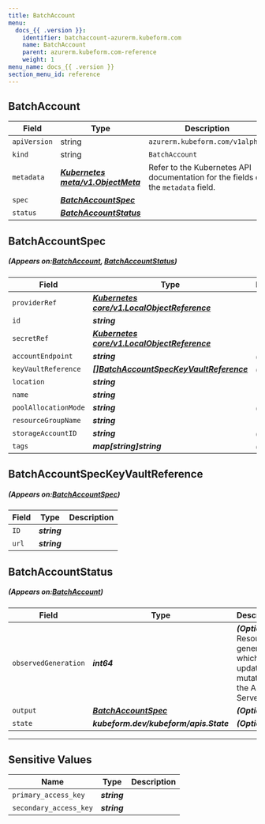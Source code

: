 ```yaml
---
title: BatchAccount
menu:
  docs_{{ .version }}:
    identifier: batchaccount-azurerm.kubeform.com
    name: BatchAccount
    parent: azurerm.kubeform.com-reference
    weight: 1
menu_name: docs_{{ .version }}
section_menu_id: reference
---
```


## BatchAccount
| Field | Type | Description |
| ------ | ----- | ----------- |
| `apiVersion` | string | `azurerm.kubeform.com/v1alpha1` |
|    `kind` | string | `BatchAccount` |
| `metadata` | ***[Kubernetes meta/v1.ObjectMeta](https://kubernetes.io/docs/reference/generated/kubernetes-api/v1.13/#objectmeta-v1-meta)***|Refer to the Kubernetes API documentation for the fields of the `metadata` field.|
| `spec` | ***[BatchAccountSpec](#BatchAccountSpec)***||
| `status` | ***[BatchAccountStatus](#BatchAccountStatus)***||
## BatchAccountSpec
##### (Appears on:[BatchAccount](#BatchAccount), [BatchAccountStatus](#BatchAccountStatus))
| Field | Type | Description |
| ------ | ----- | ----------- |
| `providerRef` | ***[Kubernetes core/v1.LocalObjectReference](https://kubernetes.io/docs/reference/generated/kubernetes-api/v1.13/#localobjectreference-v1-core)***||
| `id` | ***string***||
| `secretRef` | ***[Kubernetes core/v1.LocalObjectReference](https://kubernetes.io/docs/reference/generated/kubernetes-api/v1.13/#localobjectreference-v1-core)***||
| `accountEndpoint` | ***string***| ***(Optional)*** |
| `keyVaultReference` | ***[[]BatchAccountSpecKeyVaultReference](#BatchAccountSpecKeyVaultReference)***| ***(Optional)*** |
| `location` | ***string***||
| `name` | ***string***||
| `poolAllocationMode` | ***string***| ***(Optional)*** |
| `resourceGroupName` | ***string***||
| `storageAccountID` | ***string***| ***(Optional)*** |
| `tags` | ***map[string]string***| ***(Optional)*** |
## BatchAccountSpecKeyVaultReference
##### (Appears on:[BatchAccountSpec](#BatchAccountSpec))
| Field | Type | Description |
| ------ | ----- | ----------- |
| `ID` | ***string***||
| `url` | ***string***||
## BatchAccountStatus
##### (Appears on:[BatchAccount](#BatchAccount))
| Field | Type | Description |
| ------ | ----- | ----------- |
| `observedGeneration` | ***int64***| ***(Optional)*** Resource generation, which is updated on mutation by the API Server.|
| `output` | ***[BatchAccountSpec](#BatchAccountSpec)***| ***(Optional)*** |
| `state` | ***kubeform.dev/kubeform/apis.State***| ***(Optional)*** |
---
## Sensitive Values
| Name | Type | Description |
|------|------|-------------|
| `primary_access_key` | ***string*** ||
| `secondary_access_key` | ***string*** ||
